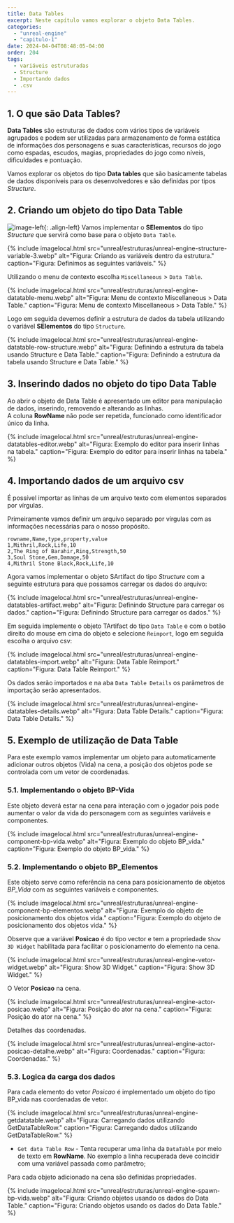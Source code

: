 ```yaml
---
title: Data Tables
excerpt: Neste capítulo vamos explorar o objeto Data Tables.  
categories: 
  - "unreal-engine"
  - "capitulo-1"
date: 2024-04-04T08:48:05-04:00
order: 204
tags:
  - variáveis estruturadas
  - Structure
  - Importando dados
  - .csv
---
```


## 1. O que são Data Tables?

**Data Tables** são estruturas de dados com vários tipos de variáveis agrupados e podem ser utilizadas para armazenamento de forma estática de informações dos personagens e suas características, recursos do jogo como espadas, escudos, magias, propriedades do jogo como níveis, dificuldades e pontuação.

Vamos explorar os objetos do tipo **Data tables** que são basicamente tabelas de dados disponíveis para os desenvolvedores e são definidas por tipos *Structure*.  

## 2. Criando um objeto do tipo Data Table

![image-left](/assets/images/unreal/estruturas/unreal-engine-datatable-example.webp){: .align-left}
Vamos implementar o **SElementos** do tipo *Structure* que servirá como base para o objeto `Data Table`.

{% include imagelocal.html
    src="unreal/estruturas/unreal-engine-structure-variable-3.webp"
    alt="Figura: Criando as variáveis dentro da estrutura."
    caption="Figura: Definimos as seguintes variáveis."
%}

Utilizando o menu de contexto escolha `Miscellaneous` > `Data Table`.

{% include imagelocal.html
    src="unreal/estruturas/unreal-engine-datatable-menu.webp"
    alt="Figura: Menu de contexto Miscellaneous > Data Table."
   caption="Figura: Menu de contexto Miscellaneous > Data Table."
%}

Logo em seguida devemos definir a estrutura de dados da tabela utilizando o variável **SElementos** do tipo `Structure`.

{% include imagelocal.html
    src="unreal/estruturas/unreal-engine-datatable-row-structure.webp"
    alt="Figura: Definindo a estrutura da tabela usando Structure e Data Table."
   caption="Figura: Definindo a estrutura da tabela usando Structure e Data Table."
%}

## 3. Inserindo dados no objeto do tipo Data Table

Ao abrir o objeto de Data Table é apresentado um editor para manipulação de dados, inserindo, removendo e alterando as linhas.  
A coluna **RowName** não pode ser repetida, funcionado como identificador único da linha.

{% include imagelocal.html
    src="unreal/estruturas/unreal-engine-datatables-editor.webp"
    alt="Figura: Exemplo do editor para inserir linhas na tabela."
   caption="Figura: Exemplo do editor para inserir linhas na tabela."
%}

## 4. Importando dados de um arquivo csv

É possível importar as linhas de um arquivo texto com elementos separados por vírgulas.

Primeiramente vamos definir um arquivo separado por vírgulas com as informações necessárias para o nosso propósito.

```csv
rowname,Name,type,property,value
1,Mithril,Rock,Life,10
2,The Ring of Barahir,Ring,Strength,50
3,Soul Stone,Gem,Damage,50
4,Mithril Stone Black,Rock,Life,10
```

Agora vamos implementar o objeto SArtifact do tipo *Structure* com a seguinte estrutura para que possamos carregar os dados do arquivo:

{% include imagelocal.html
    src="unreal/estruturas/unreal-engine-datatables-artifact.webp"
    alt="Figura: Definindo Structure para carregar os dados."
   caption="Figura: Definindo Structure para carregar os dados."
%}

Em seguida implemente o objeto TArtifact do tipo `Data Table` e com o botão direito do mouse em cima do objeto e selecione `Reimport`, logo em seguida escolha o arquivo csv:

{% include imagelocal.html
    src="unreal/estruturas/unreal-engine-datatables-import.webp"
    alt="Figura: Data Table Reimport."
   caption="Figura: Data Table Reimport."
%}

Os dados serão importados e na aba `Data Table Details` os parâmetros de importação serão apresentados.

{% include imagelocal.html
    src="unreal/estruturas/unreal-engine-datatables-details.webp"
    alt="Figura: Data Table Details."
   caption="Figura: Data Table Details."
%}

## 5. Exemplo de utilização de Data Table

Para este exemplo vamos implementar um objeto para automaticamente adicionar outros objetos (Vida) na cena, a posição dos objetos pode se controlada com um vetor de coordenadas.  

### 5.1. Implementando o objeto BP-Vida

Este objeto deverá estar na cena para interação com o jogador pois pode aumentar o valor da vida do personagem com as seguintes variáveis e componentes.  

{% include imagelocal.html
    src="unreal/estruturas/unreal-engine-component-bp-vida.webp"
    alt="Figura: Exemplo do objeto BP_vida."
   caption="Figura: Exemplo do objeto BP_vida."
%}

### 5.2. Implementando o objeto BP_Elementos

Este objeto serve como referência na cena para posicionamento de objetos *BP_Vida* com as seguintes variáveis e componentes.

{% include imagelocal.html
    src="unreal/estruturas/unreal-engine-component-bp-elementos.webp"
    alt="Figura: Exemplo do objeto de posicionamento dos objetos vida."
   caption="Figura: Exemplo do objeto de posicionamento dos objetos vida."
%}

Observe que a variável **Posicao** é do tipo vector e tem a propriedade `Show 3D Widget` habilitada para facilitar o posicionamento do elemento na cena.  

{% include imagelocal.html
    src="unreal/estruturas/unreal-engine-vetor-widget.webp"
    alt="Figura: Show 3D Widget."
   caption="Figura: Show 3D Widget."
%}

O Vetor **Posicao** na cena.

{% include imagelocal.html
    src="unreal/estruturas/unreal-engine-actor-posicao.webp"
    alt="Figura: Posição do ator na cena."
   caption="Figura: Posição do ator na cena."
%}

Detalhes das coordenadas.

{% include imagelocal.html
    src="unreal/estruturas/unreal-engine-actor-posicao-detalhe.webp"
    alt="Figura: Coordenadas."
   caption="Figura: Coordenadas."
%}

### 5.3. Logica da carga dos dados

Para cada elemento do vetor *Posicao* é implementado um objeto do tipo BP_vida nas coordenadas de vetor.

{% include imagelocal.html
    src="unreal/estruturas/unreal-engine-getdatatable.webp"
    alt="Figura: Carregando dados utilizando GetDataTableRow."
   caption="Figura: Carregando dados utilizando GetDataTableRow."
%}

- `Get data Table Row` - Tenta recuperar uma linha da `DataTable` por meio de texto em **RowName**.  No exemplo a linha recuperada deve coincidir com uma variável passada como parâmetro;

Para cada objeto adicionado na cena são definidas propriedades.

{% include imagelocal.html
    src="unreal/estruturas/unreal-engine-spawn-bp-vida.webp"
    alt="Figura: Criando objetos usando os dados do Data Table."
   caption="Figura: Criando objetos usando os dados do Data Table."
%}

